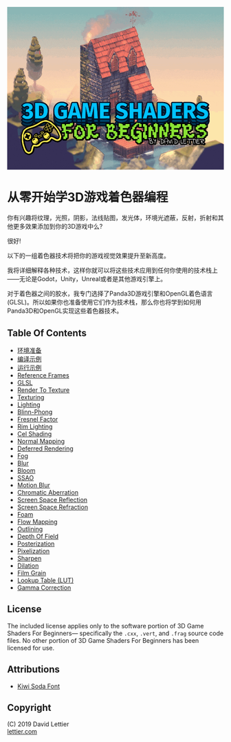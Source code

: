 
![x8rtGr4](asserts/x8rtGr4.gif)

# 从零开始学3D游戏着色器编程

你有兴趣将纹理，光照，阴影，法线贴图，发光体，环境光遮蔽，反射，折射和其他更多效果添加到你的3D游戏中么?

很好!

以下的一组着色器技术将把你的游戏视觉效果提升至新高度。

我将详细解释各种技术，这样你就可以将这些技术应用到任何你使用的技术栈上——无论是Godot，Unity，Unreal或者是其他游戏引擎上。

对于着色器之间的胶水，我专门选择了Panda3D游戏引擎和OpenGL着色语言(GLSL)。所以如果你也准备使用它们作为技术栈，那么你也将学到如何用Panda3D和OpenGL实现这些着色器技术。

## Table Of Contents

- [环境准备](setup.md)
- [编译示例](building-the-demo.md)
- [运行示例](running-the-demo.md)
- [Reference Frames](sections/reference-frames.md)
- [GLSL](sections/glsl.md)
- [Render To Texture](sections/render-to-texture.md)
- [Texturing](sections/texturing.md)
- [Lighting](sections/lighting.md)
- [Blinn-Phong](sections/blinn-phong.md)
- [Fresnel Factor](sections/fresnel-factor.md)
- [Rim Lighting](sections/rim-lighting.md)
- [Cel Shading](sections/cel-shading.md)
- [Normal Mapping](sections/normal-mapping.md)
- [Deferred Rendering](sections/deferred-rendering.md)
- [Fog](sections/fog.md)
- [Blur](sections/blur.md)
- [Bloom](sections/bloom.md)
- [SSAO](sections/ssao.md)
- [Motion Blur](sections/motion-blur.md)
- [Chromatic Aberration](sections/chromatic-aberration.md)
- [Screen Space Reflection](sections/screen-space-reflection.md)
- [Screen Space Refraction](sections/screen-space-refraction.md)
- [Foam](sections/foam.md)
- [Flow Mapping](sections/flow-mapping.md)
- [Outlining](sections/outlining.md)
- [Depth Of Field](sections/depth-of-field.md)
- [Posterization](sections/posterization.md)
- [Pixelization](sections/pixelization.md)
- [Sharpen](sections/sharpen.md)
- [Dilation](sections/dilation.md)
- [Film Grain](sections/film-grain.md)
- [Lookup Table (LUT)](sections/lookup-table.md)
- [Gamma Correction](sections/gamma-correction.md)

## License

The included license applies only to the software portion of 3D Game Shaders For Beginners—
specifically the `.cxx`, `.vert`, and `.frag` source code files.
No other portion of 3D Game Shaders For Beginners has been licensed for use.

## Attributions

- [Kiwi Soda Font](https://fontenddev.com/fonts/kiwi-soda/)

## Copyright

(C) 2019 David Lettier
<br>
[lettier.com](https://www.lettier.com)

